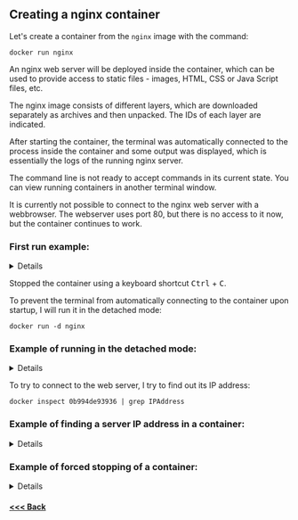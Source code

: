 ## Creating a nginx container

Let's create a container from the `nginx` image with the command:

    docker run nginx

An nginx web server will be deployed inside the container, which can be used to provide access to static files - images, HTML, CSS or Java Script files, etc.

The nginx image consists of different layers, which are downloaded separately as archives and then unpacked. The IDs of each layer are indicated.

After starting the container, the terminal was automatically connected to the process inside the container and some output was displayed, which is essentially the logs of the running nginx server.

The command line is not ready to accept commands in its current state. You can view running containers in another terminal window.

It is currently not possible to connect to the nginx web server with a webbrowser. The webserver uses port 80, but there is no access to it now, but the container continues to work.

### First run example:

<details>

```bash
nickeld28@DockerVM:~$ docker run nginx
Unable to find image 'nginx:latest' locally
latest: Pulling from library/nginx
8a1e25ce7c4f: Pull complete 
e78b137be355: Pull complete 
39fc875bd2b2: Pull complete 
035788421403: Pull complete 
87c3fb37cbf2: Pull complete 
c5cdd1ce752d: Pull complete 
33952c599532: Pull complete 
Digest: sha256:6db391d1c0cfb30588ba0bf72ea999404f2764febf0f1f196acd5867ac7efa7e
Status: Downloaded newer image for nginx:latest
/docker-entrypoint.sh: /docker-entrypoint.d/ is not empty, will attempt to perform configuration
/docker-entrypoint.sh: Looking for shell scripts in /docker-entrypoint.d/
/docker-entrypoint.sh: Launching /docker-entrypoint.d/10-listen-on-ipv6-by-default.sh
10-listen-on-ipv6-by-default.sh: info: Getting the checksum of /etc/nginx/conf.d/default.conf
10-listen-on-ipv6-by-default.sh: info: Enabled listen on IPv6 in /etc/nginx/conf.d/default.conf
/docker-entrypoint.sh: Sourcing /docker-entrypoint.d/15-local-resolvers.envsh
/docker-entrypoint.sh: Launching /docker-entrypoint.d/20-envsubst-on-templates.sh
/docker-entrypoint.sh: Launching /docker-entrypoint.d/30-tune-worker-processes.sh
/docker-entrypoint.sh: Configuration complete; ready for start up
2024/03/17 07:25:49 [notice] 1#1: using the "epoll" event method
2024/03/17 07:25:49 [notice] 1#1: nginx/1.25.4
2024/03/17 07:25:49 [notice] 1#1: built by gcc 12.2.0 (Debian 12.2.0-14) 
2024/03/17 07:25:49 [notice] 1#1: OS: Linux 6.5.0-1016-azure
2024/03/17 07:25:49 [notice] 1#1: getrlimit(RLIMIT_NOFILE): 1048576:1048576
2024/03/17 07:25:49 [notice] 1#1: start worker processes
2024/03/17 07:25:49 [notice] 1#1: start worker process 29
2024/03/17 07:25:49 [notice] 1#1: start worker process 30
2024/03/17 07:25:49 [notice] 1#1: start worker process 31
2024/03/17 07:25:49 [notice] 1#1: start worker process 32
2024/03/17 07:25:49 [notice] 1#1: start worker process 33
2024/03/17 07:25:49 [notice] 1#1: start worker process 34
2024/03/17 07:25:49 [notice] 1#1: start worker process 35
2024/03/17 07:25:49 [notice] 1#1: start worker process 36
```

</details>

Stopped the container using a keyboard shortcut <kbd>Ctrl</kbd> + <kbd>C</kbd>.

To prevent the terminal from automatically connecting to the container upon startup, I will run it in the detached mode:

    docker run -d nginx

### Example of running in the detached mode:

<details>

```bash
nickeld28@DockerVM:~$ docker run -d nginx
0b994de9393645ac0527cc30397a311a56249659c169c8a0e2a8a624df7663a0
nickeld28@DockerVM:~$ 
```
```bash
nickeld28@DockerVM:~$ docker ps
CONTAINER ID   IMAGE     COMMAND                  CREATED          STATUS          PORTS     NAMES
0b994de93936   nginx     "/docker-entrypoint.…"   14 minutes ago   Up 14 minutes   80/tcp    frosty_joliot
```

</details>

To try to connect to the web server, I try to find out its IP address:

    docker inspect 0b994de93936 | grep IPAddress

### Example of finding a server IP address in a container:

<details>

```bash
nickeld28@DockerVM:~$ docker inspect 0b994de93936 | grep IPAddress
            "SecondaryIPAddresses": null,
            "IPAddress": "172.17.0.2",
                    "IPAddress": "172.17.0.2",
nickeld28@DockerVM:~$ 
```

</details>

### Example of forced stopping of a container:

<details>

```bash
nickeld28@DockerVM:~$ docker kill frosty_joliot 
frosty_joliot
nickeld28@DockerVM:~$ docker ps
CONTAINER ID   IMAGE     COMMAND   CREATED   STATUS    PORTS     NAMES 
```

</details>

#### [<<< Back](/Summary.md)
